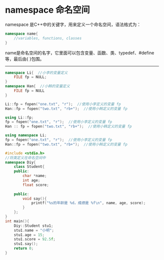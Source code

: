 # namespace 命名空间
namespace 是C++中的关键字，用来定义一个命名空间，语法格式为：
```cpp
namespace name{
    //variables, functions, classes
}
```
name是命名空间的名字，它里面可以包含变量、函数、类、typedef、#define 等，最后由{ }包围。



***

```cpp
namespace Li{  //小李的变量定义
    FILE fp = NULL;
}
namespace Han{  //小韩的变量定义
    FILE fp = NULL
}
```
```cpp
Li::fp = fopen("one.txt", "r");  //使用小李定义的变量 fp
Han::fp = fopen("two.txt", "rb+");  //使用小韩定义的变量 fp
```

```cpp
using Li::fp;
fp = fopen("one.txt", "r");  //使用小李定义的变量 fp
Han :: fp = fopen("two.txt", "rb+");  //使用小韩定义的变量 fp
```

```cpp
using namespace Li;
fp = fopen("one.txt", "r");  //使用小李定义的变量 fp
Han::fp = fopen("two.txt", "rb+");  //使用小韩定义的变量 fp
```

```cpp
#include <stdio.h>
//将类定义在命名空间中
namespace Diy{
    class Student{
    public:
        char *name;
        int age;
        float score;
  
    public:
        void say(){
            printf("%s的年龄是 %d，成绩是 %f\n", name, age, score);
        }
    };
}
int main(){
    Diy::Student stu1;
    stu1.name = "小明";
    stu1.age = 15;
    stu1.score = 92.5f;
    stu1.say();
    return 0;
}
```